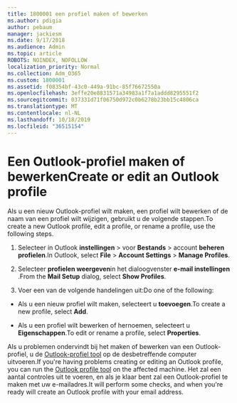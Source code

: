 ```yaml
---
title: 1800001 een profiel maken of bewerken
ms.author: pdigia
author: pebaum
manager: jackiesm
ms.date: 9/17/2018
ms.audience: Admin
ms.topic: article
ROBOTS: NOINDEX, NOFOLLOW
localization_priority: Normal
ms.collection: Adm_O365
ms.custom: 1800001
ms.assetid: f08354bf-43c0-449a-91bc-85f76672550a
ms.openlocfilehash: 3effe20e8831571a34983a1f7a1addd8295551f2
ms.sourcegitcommit: 037331d71f06750d972c0b6278b23bb15c4806ca
ms.translationtype: MT
ms.contentlocale: nl-NL
ms.lasthandoff: 10/18/2019
ms.locfileid: "36515154"
---
```

# <a name="create-or-edit-an-outlook-profile"></a><span data-ttu-id="22ff5-102">Een Outlook-profiel maken of bewerken</span><span class="sxs-lookup"><span data-stu-id="22ff5-102">Create or edit an Outlook profile</span></span>

<span data-ttu-id="22ff5-103">Als u een nieuw Outlook-profiel wilt maken, een profiel wilt bewerken of de naam van een profiel wilt wijzigen, gebruikt u de volgende stappen.</span><span class="sxs-lookup"><span data-stu-id="22ff5-103">To create a new Outlook profile, edit a profile, or rename a profile, use the following steps.</span></span>
  
1. <span data-ttu-id="22ff5-104">Selecteer in Outlook **instellingen** \> voor **Bestands** \> account **beheren profielen**.</span><span class="sxs-lookup"><span data-stu-id="22ff5-104">In Outlook, select **File** \> **Account Settings** \> **Manage Profiles**.</span></span>
    
2. <span data-ttu-id="22ff5-105">Selecteer **profielen weergeven**in het dialoogvenster **e-mail instellingen** .</span><span class="sxs-lookup"><span data-stu-id="22ff5-105">From the **Mail Setup** dialog, select **Show Profiles**.</span></span>
    
3. <span data-ttu-id="22ff5-106">Voer een van de volgende handelingen uit:</span><span class="sxs-lookup"><span data-stu-id="22ff5-106">Do one of the following:</span></span>
    
  - <span data-ttu-id="22ff5-107">Als u een nieuw profiel wilt maken, selecteert u **toevoegen**.</span><span class="sxs-lookup"><span data-stu-id="22ff5-107">To create a new profile, select **Add**.</span></span>
    
  - <span data-ttu-id="22ff5-108">Als u een profiel wilt bewerken of hernoemen, selecteert u **Eigenschappen**.</span><span class="sxs-lookup"><span data-stu-id="22ff5-108">To edit or rename a profile, select **Properties**.</span></span>
    
<span data-ttu-id="22ff5-109">Als u problemen ondervindt bij het maken of bewerken van een Outlook-profiel, u de [Outlook-profiel tool](https://aka.ms/SaRA-OutlookSetupProfile) op de desbetreffende computer uitvoeren.</span><span class="sxs-lookup"><span data-stu-id="22ff5-109">If you're having problems creating or editing an Outlook profile, you can run the [Outlook profile tool](https://aka.ms/SaRA-OutlookSetupProfile) on the affected machine.</span></span> <span data-ttu-id="22ff5-110">Het zal een aantal controles uit te voeren, en als je klaar bent zal een Outlook-profiel te maken met uw e-mailadres.</span><span class="sxs-lookup"><span data-stu-id="22ff5-110">It will perform some checks, and when you're ready will create an Outlook profile with your email address.</span></span> 
  

